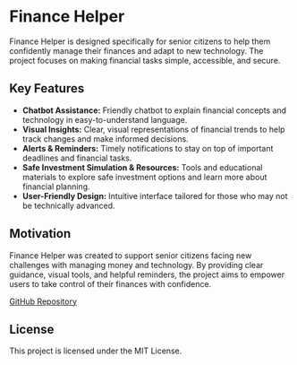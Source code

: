 # Finance Helper
Finance Helper is designed specifically for senior citizens to help them confidently manage their finances and adapt to new technology. The project focuses on making financial tasks simple, accessible, and secure.

## Key Features

- **Chatbot Assistance:** Friendly chatbot to explain financial concepts and technology in easy-to-understand language.
- **Visual Insights:** Clear, visual representations of financial trends to help track changes and make informed decisions.
- **Alerts & Reminders:** Timely notifications to stay on top of important deadlines and financial tasks.
- **Safe Investment Simulation & Resources:** Tools and educational materials to explore safe investment options and learn more about financial planning.
- **User-Friendly Design:** Intuitive interface tailored for those who may not be technically advanced.

## Motivation

Finance Helper was created to support senior citizens facing new challenges with managing money and technology. By providing clear guidance, visual tools, and helpful reminders, the project aims to empower users to take control of their finances with confidence.

[GitHub Repository](https://github.com/synamalhan/finance-assist.git)

## License

This project is licensed under the MIT License.
